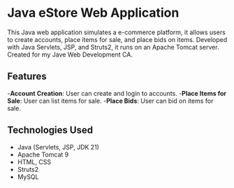 # Java eStore Web Application

This Java web application simulates a e-commerce platform, it allows users to create accounts, place items for sale, and place bids on items. Developed with Java Servlets, JSP, and Struts2, it runs on an Apache Tomcat server. Created for my Jave Web Development CA.

## Features

-**Account Creation**: User can create and login to accounts.
-**Place Items for Sale**: User can list items for sale.
-**Place Bids**: User can bid on items for sale.

## Technologies Used
- Java (Servlets, JSP, JDK 21)
- Apache Tomcat 9
- HTML, CSS
- Struts2
- MySQL

